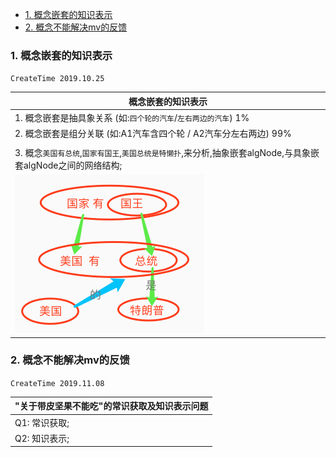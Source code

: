 <!-- TOC -->

- [1. 概念嵌套的知识表示](#1-%E6%A6%82%E5%BF%B5%E5%B5%8C%E5%A5%97%E7%9A%84%E7%9F%A5%E8%AF%86%E8%A1%A8%E7%A4%BA)
- [2. 概念不能解决mv的反馈](#2-%E6%A6%82%E5%BF%B5%E4%B8%8D%E8%83%BD%E8%A7%A3%E5%86%B3mv%E7%9A%84%E5%8F%8D%E9%A6%88)

<!-- /TOC -->

### 1. 概念嵌套的知识表示
`CreateTime 2019.10.25`

| 概念嵌套的知识表示 |
| --- |
| 1. 概念嵌套是抽具象关系 (如:`四个轮的汽车`/`左右两边的汽车`) 1% |
| 2. 概念嵌套是组分关联 (如:A1汽车含四个轮 / A2汽车分左右两边) 99% |
|  |
| 3. 概念`美国有总统`,`国家有国王`,`美国总统是特懒扑`,来分析,抽象嵌套algNode,与具象嵌套algNode之间的网络结构; |
| ![](assets/180_概念嵌套的知识表示分析图.png) |

### 2. 概念不能解决mv的反馈
`CreateTime 2019.11.08`

| "关于带皮坚果不能吃"的常识获取及知识表示问题 |
| --- |
| Q1: 常识获取; |
| Q2: 知识表示; |
